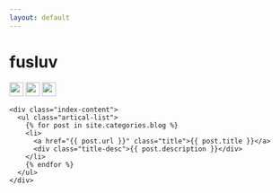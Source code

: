 ```yaml
---
layout: default
---
```


<body>
  <div class="index-wrapper">
    <div class="aside">
      <div class="info-card">
        <h1>fusluv</h1>
        <a href="http://weibo.com/u/3177380934" target="_blank"><img src="http://www.weibo.com/favicon.ico" alt="" width="25"/></a>
        <a herf="https://tieba.baidu.com/home/main?un=Invictus_S" target="_blank"><img src="https://tieba.baidu.com/favicon.ico" alt="" width="25"/></a>
        <a href="https://www.zhihu.com/people/vanilla-3/activities" target="_blank"><img src="https://www.zhihu.com/favicon.ico" alt="" width="25"/></a>        
      </div>
      <div id="particles-js"></div>
    </div>

    <div class="index-content">
      <ul class="artical-list">
        {% for post in site.categories.blog %}
        <li>
          <a href="{{ post.url }}" class="title">{{ post.title }}</a>
          <div class="title-desc">{{ post.description }}</div>
        </li>
        {% endfor %}
      </ul>
    </div>
  </div>
</body>
